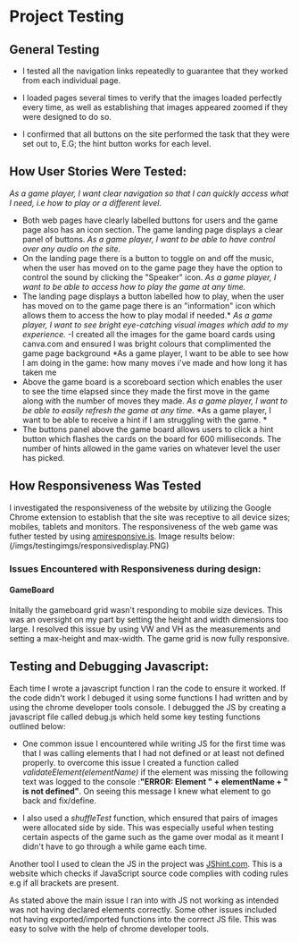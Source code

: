 # Project Testing

## General Testing
*	I tested all the navigation links repeatedly to guarantee that they worked from each individual page.

*	I loaded pages several times to verify that the images loaded perfectly every time, as well as establishing that images appeared zoomed if they were designed to do so. 

*	I confirmed that all buttons on the site performed the task that they were set out to, E.G; the hint button works for each level.

## How User Stories Were Tested:
*As a game player, I want clear navigation so that I can quickly access what I need, i.e how to play or a different level.*
- Both web pages have clearly labelled buttons for users and the game page also has an icon section. The game landing page displays a clear panel of buttons.
*As a game player, I want to be able to have control over any audio on the site.*
- On the landing page there is a button to toggle on and off the music, when the user has moved on to the game page they have the option to control the sound by clicking the "Speaker" icon.
*As a game player, I want to be able to access how to play the game at any time.*
-  The landing page displays a button labelled how to play, when the user has moved on to the game page there is an "information" icon which allows them to access the how to play modal if needed.*
*As a game player, I want to see bright eye-catching visual images which add to my experience.*
-I created all the images for the game board cards using canva.com and ensured I was bright colours that complimented the game page background
*As a game player, I want to be able to see how I am doing in the game: how many moves i've made and how long it has taken me
- Above the game board is a scoreboard section which enables the user to see the time elapsed since they made the first move in the game along with the number of moves they made. 
*As a game player, I want to be able to easily refresh the game at any time.*
*As a game player, I want to be able to receive a hint if I am struggling with the game. *
- The buttons panel above the game board allows users to click a hint button which flashes the cards on the board for 600 milliseconds. The number of hints allowed in the game varies on whatever level the user has picked. 


## How Responsiveness Was Tested
I investigated the responsiveness of the website by utilizing the Google Chrome extension to establish that the site was receptive to all device sizes; mobiles, tablets and monitors. 
The responsiveness of the web game was futher tested by using [amiresponsive.is](http://ami.responsivedesign.is/). Image results below:
(/imgs/testingimgs/responsivedisplay.PNG)  
### Issues Encountered with Responsiveness during design:
#### GameBoard
Initally the gameboard grid wasn't responding to mobile size devices. This was an oversight on my part by setting the height and width dimensions too large. I resolved this issue by using VW and VH as the measurements and setting a max-height and max-width.
The game grid is now fully responsive. 

## Testing and Debugging Javascript:
Each time I wrote a javascript function I ran the code to ensure it worked. If the code didn't work I debuged it using some functions I had written and by using the chrome developer tools console.
I debugged the JS by creating a javascript file called debug.js which held some key testing functions outlined below: 

- One common issue I encountered while writing JS for the first time was that I was calling elements that I had not defined or at least not defined properly.
to overcome this issue I created a function called *validateElement(elementName)* if the element was missing the following text was logged to the console :**"ERROR: Element " + elementName + " is not defined"**.
On seeing this message I knew what element to go back and fix/define. 

- I also used a *shuffleTest* function, which ensured that pairs of images were allocated side by side. This was especially useful when testing certain aspects of the game such as the game over modal as it meant I didn't have to go through a while game each time. 

Another tool I used to clean the JS in the project was [JShint.com](https://jshint.com/). This is a website which checks if JavaScript source code complies with coding rules e.g if all brackets are present. 

As stated above the main issue I ran into with JS not working as intended was not having declared elements correctly. Some other issues included not having exported/imported functions into the correct JS file. This was easy to solve with the help of chrome developer tools.






